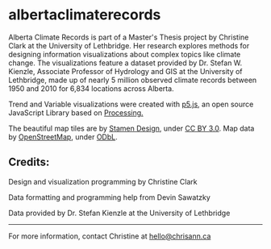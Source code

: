 # albertaclimaterecords

<p>Alberta Climate Records is part of a Master's Thesis project by Christine Clark at the University of Lethbridge. Her research explores methods for designing information visualizations about complex topics like climate change. The visualizations feature a dataset provided by Dr. Stefan W. Kienzle, Associate Professor of Hydrology and GIS at the University of Lethbridge, made up of nearly 5 million observed climate records between 1950 and 2010 for 6,834 locations across Alberta. </p>
    <p>Trend and Variable visualizations were created with <a target="_blank" href="http://p5js.org/">p5.js</a></a>, an open source JavaScript Library based on <a href="http://processing.org/ target="_blank"">Processing.</a></p>
    <p>The beautiful map tiles are by <a target="_blank" href="http://stamen.com">Stamen Design</a>, under <a target="_blank" href="http://creativecommons.org/licenses/by/3.0">CC BY 3.0</a>. Map data by <a target="_blank" href="http://openstreetmap.org">OpenStreetMap</a>, under <a target="_blank" href="http://www.openstreetmap.org/copyright">ODbL</a>.</p>

<h2>Credits:</h2>
    <p>Design and visualization programming by Christine Clark</p>
    <p>Data formatting and programming help from Devin Sawatzky</p>
    <p>Data provided by Dr. Stefan Kienzle at the University of Lethbridge</p> 
    <hr />
    <p>For more information, contact Christine at <a href="mailto:hello@chrisann.ca">hello@chrisann.ca</a></p>
